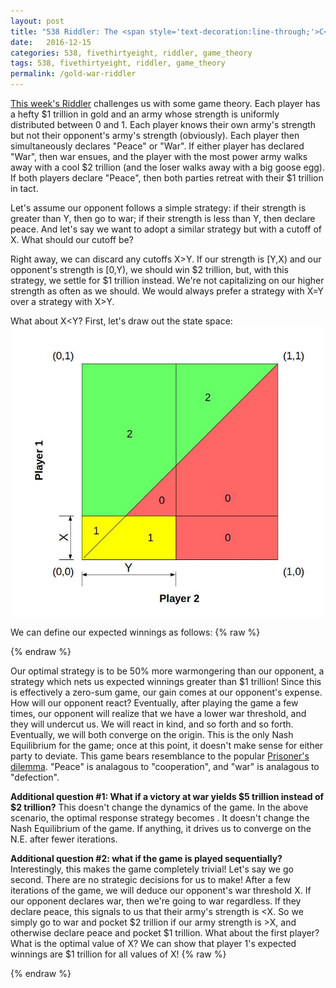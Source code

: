 ```yaml
---
layout: post
title: "538 Riddler: The <span style='text-decoration:line-through;'>C</span>Gold War"
date:   2016-12-15
categories: 538, fivethirtyeight, riddler, game_theory
tags: 538, fivethirtyeight, riddler, game_theory
permalink: /gold-war-riddler
---
```


[This week's Riddler](http://fivethirtyeight.com/features/how-much-gold-would-push-you-into-a-war/) challenges us with some game theory.  Each player has a hefty $1 trillion in gold and an army whose strength is uniformly distributed between 0 and 1.  Each player knows their own army's strength but not their opponent's army's strength (obviously).  Each player then simultaneously declares "Peace" or "War".  If either player has declared "War", then war ensues, and the player with the most power army walks away with a cool $2 trillion (and the loser walks away with a big goose egg).  If both players declare "Peace", then both parties retreat with their $1 trillion in tact.  

Let's assume our opponent follows a simple strategy: if their strength is greater than Y, then go to war; if their strength is less than Y, then declare peace.  And let's say we want to adopt a similar strategy but with a cutoff of X. What should our cutoff be?

Right away, we can discard any cutoffs X>Y.  If our strength is [Y,X) and our opponent's strength is [0,Y), we should win $2 trillion, but, with this strategy, we settle for $1 trillion instead. We're not capitalizing on our higher strength as often as we should.  We would always prefer a strategy with X=Y over a strategy with X>Y.

What about X<Y?  First, let's draw out the state space:
[<img src="/assets/img/gold-war.jpg" style="display:block; margin-left:auto; margin-right:auto;" width="500px">](/assets/img/gold-war.jpg)

We can define our expected winnings as follows:
{% raw %}
<div class="equation" data-expr="E \left[ W_{1}|S_{1}=x \cap  S_{2}=y \right] = x*y*1 + \frac{1}{2}*(1+x)*(1-x)*2 = xy+1-x^{2}"></div>
<div class="equation" data-expr="\frac{\partial}{\partial x} \left( \cdot \right ) = y-2x = 0 \rightarrow x = \frac{y}{2}"></div>
<div class="equation" data-expr="E \left[ W_{1}|S_{1}=\frac{y}{2} \cap  S_{2}=y \right] = 1 + \frac{y^{2}}{4} > 1"></div>
{% endraw %}

Our optimal strategy is to be 50% more warmongering than our opponent, a strategy which nets us expected winnings greater than $1 trillion!  Since this is effectively a zero-sum game, our gain comes at our opponent's expense.  How will our opponent react?  Eventually, after playing the game a few times, our opponent will realize that we have a lower war threshold, and they will undercut us.  We will react in kind, and so forth and so forth. Eventually, we will both converge on the origin. This is the only Nash Equilibrium for the game; once at this point, it doesn't make sense for either party to deviate.  This game bears resemblance to the popular [Prisoner's dilemma](https://en.wikipedia.org/wiki/Prisoner's_dilemma).  "Peace" is analagous to "cooperation", and "war" is analagous to "defection".  

**Additional question #1: What if a victory at war yields $5 trillion instead of $2 trillion?**  This doesn't change the dynamics of the game.  In the above scenario, the optimal response strategy becomes <span class="inline-equation" data-expr="\frac{y}{5}"></span>.  It doesn't change the Nash Equilibrium of the game.  If anything, it drives us to converge on the N.E. after fewer iterations.

**Additional question #2: what if the game is played sequentially?** Interestingly, this makes the game completely trivial! Let's say we go second.  There are no strategic decisions for us to make!  After a few iterations of the game, we will deduce our opponent's war threshold X.  If our opponent declares war, then we're going to war regardless.  If they declare peace, this signals to us that their army's strength is <X. So we simply go to war and pocket $2 trillion if our army strength is >X, and otherwise declare peace and pocket $1 trillion. What about the first player?  What is the optimal value of X?  We can show that player 1's expected winnings are $1 trillion for all values of X!
{% raw %}
<div class="equation" data-expr="E \left[ W_{1}|S_{1}=x \right] = P(A_{1}<x) * P(A_{2} < x) * 1 + P(A_{1} \geq x) * P(A_{1} > A_{2} | A_{1} \geq x) * 2"></div>
<div class="equation" data-expr=" = x^{2} + (1-x) \left( \frac{1}{2}*(1+x)*2 \right) = 1"></div>
{% endraw %}
